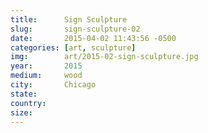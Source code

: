 ```yaml
---
title:  	Sign Sculpture
slug:		sign-sculpture-02
date:   	2015-04-02 11:43:56 -0500
categories: [art, sculpture]
img:		art/2015-02-sign-sculpture.jpg
year:		2015
medium:		wood
city:		Chicago
state:
country:
size:
---
```

